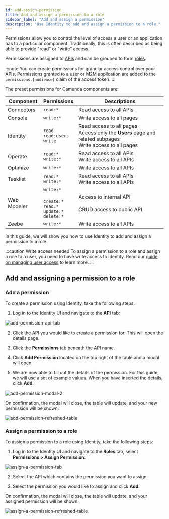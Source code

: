 ```yaml
---
id: add-assign-permission
title: Add and assign a permission to a role
sidebar_label: "Add and assign a permission"
description: "Use Identity to add and assign a permission to a role."
---
```


Permissions allow you to control the level of access a user or an application has to a particular component. Traditionally, this is often described as being able to provide "read" or "write" access.

Permissions are assigned to [APIs](/self-managed/identity/user-guide/additional-features/adding-an-api.md) and can be grouped to form
[roles](/self-managed/identity/user-guide/roles/add-assign-role.md).

:::note
You can create permissions for granular access control over your APIs. Permissions granted to a user or M2M application are added to the `permissions.{audience}` claim of the access token.
:::

The preset permissions for Camunda components are:

| Component   | Permissions                                                                      | Descriptions                                                                                                       |
| ----------- | -------------------------------------------------------------------------------- | ------------------------------------------------------------------------------------------------------------------ |
| Connectors  | `read:*`                                                                         | Read access to all APIs                                                                                            |
| Console     | `write:*`                                                                        | Write access to all pages                                                                                          |
| Identity    | `read` <br/> `read:users` <br/> `write`                                          | Read access to all pages <br/> Access only the **Users** page and related subpages <br/> Write access to all pages |
| Operate     | `read:*` <br/> `write:*`                                                         | Read access to all APIs <br/> Write access to all APIs                                                             |
| Optimize    | `write:*`                                                                        | Write access to all APIs                                                                                           |
| Tasklist    | `read:*` <br/> `write:*`                                                         | Read access to all APIs <br/> Write access to all APIs                                                             |
| Web Modeler | `write:*` <br/><br/> `create:*` <br/> `read:*` <br/> `update:*` <br/> `delete:*` | Access to internal API <br/><br/> CRUD access to public API                                                        |
| Zeebe       | `write:*`                                                                        | Write access to all APIs                                                                                           |

In this guide, we will show you how to use Identity to add and assign a permission to a role.

:::caution Write access needed
To assign a permission to a role and assign a role to a user, you need to have write access to Identity.
Read our [guide on managing user access](/self-managed/identity/user-guide/authorizations/managing-user-access.md) to learn more.
:::

## Add and assigning a permission to a role

### Add a permission

To create a permission using Identity, take the following steps:

1. Log in to the Identity UI and navigate to the **API** tab:

![add-permission-api-tab](../img/add-api-tab.png)

2. Click the API you would like to create a permission for. This will open the details page.

3. Click the **Permissions** tab beneath the API name.

4. Click **Add Permission** located on the top right of the table and a modal will open.

5. We are now able to fill out the details of the permission. For this guide, we will use a set of example values. When you have inserted the details, click **Add**:

![add-permission-modal-2](../img/add-permission-modal-2.png)

On confirmation, the modal will close, the table will update, and your new permission will be shown:

![add-permission-refreshed-table](../img/add-permission-refreshed-table.png)

### Assign a permission to a role

To assign a permission to a role using Identity, take the following steps:

1. Log in to the Identity UI and navigate to the **Roles** tab, select **Permissions > Assign Permission**:

![assign-a-permission-tab](../img/assign-a-permission-tab.png)

2. Select the API which contains the permission you want to assign.

3. Select the permission you would like to assign and click **Add**.

On confirmation, the modal will close, the table will update, and your assigned permission will be shown:

![assign-a-permission-refreshed-table](../img/assign-a-permission-refreshed-table.png)
